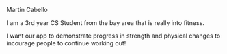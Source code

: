 Martin Cabello

I am a 3rd year CS Student from the bay area that is really into fitness.

I want our app to demonstrate progress in strength and physical changes to incourage people to continue working out!



